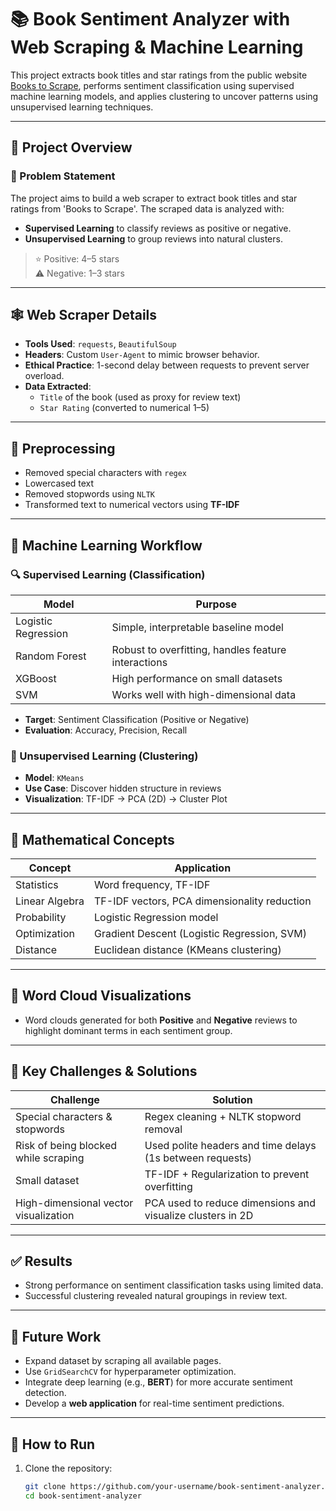 # 📚 Book Sentiment Analyzer with Web Scraping & Machine Learning

This project extracts book titles and star ratings from the public website [Books to Scrape](http://books.toscrape.com), performs sentiment classification using supervised machine learning models, and applies clustering to uncover patterns using unsupervised learning techniques.   

--- 

## 🧠 Project Overview   
    
### 🎯 Problem Statement
The project aims to build a web scraper to extract book titles and star ratings from 'Books to Scrape'. The scraped data is analyzed with:  
- **Supervised Learning** to classify reviews as positive or negative.
- **Unsupervised Learning** to group reviews into natural clusters. 

> ⭐ Positive: 4–5 stars  
> ⚠️ Negative: 1–3 stars

---
  
## 🕸️ Web Scraper Details

- **Tools Used**: `requests`, `BeautifulSoup`
- **Headers**: Custom `User-Agent` to mimic browser behavior.
- **Ethical Practice**: 1-second delay between requests to prevent server overload.
- **Data Extracted**:
  - `Title` of the book (used as proxy for review text)
  - `Star Rating` (converted to numerical 1–5) 

---

## 🧹 Preprocessing

- Removed special characters with `regex`
- Lowercased text
- Removed stopwords using `NLTK`
- Transformed text to numerical vectors using **TF-IDF**

---

## 🤖 Machine Learning Workflow

### 🔍 Supervised Learning (Classification)

| Model                | Purpose                                  |
|---------------------|------------------------------------------|
| Logistic Regression | Simple, interpretable baseline model     |
| Random Forest       | Robust to overfitting, handles feature interactions |
| XGBoost             | High performance on small datasets       |
| SVM                 | Works well with high-dimensional data    |

- **Target**: Sentiment Classification (Positive or Negative)
- **Evaluation**: Accuracy, Precision, Recall

### 🔗 Unsupervised Learning (Clustering)

- **Model**: `KMeans`
- **Use Case**: Discover hidden structure in reviews
- **Visualization**: TF-IDF → PCA (2D) → Cluster Plot

---

## 🧮 Mathematical Concepts

| Concept        | Application                                  |
|----------------|----------------------------------------------|
| Statistics     | Word frequency, TF-IDF                       |
| Linear Algebra | TF-IDF vectors, PCA dimensionality reduction |
| Probability    | Logistic Regression model                    |
| Optimization   | Gradient Descent (Logistic Regression, SVM)  |
| Distance       | Euclidean distance (KMeans clustering)       |

---

## 🌟 Word Cloud Visualizations

- Word clouds generated for both **Positive** and **Negative** reviews to highlight dominant terms in each sentiment group.

---

## 🔧 Key Challenges & Solutions

| Challenge                                | Solution                                                       |
|-----------------------------------------|----------------------------------------------------------------|
| Special characters & stopwords          | Regex cleaning + NLTK stopword removal                         |
| Risk of being blocked while scraping    | Used polite headers and time delays (1s between requests)      |
| Small dataset                           | TF-IDF + Regularization to prevent overfitting                 |
| High-dimensional vector visualization   | PCA used to reduce dimensions and visualize clusters in 2D     |

---

## ✅ Results

- Strong performance on sentiment classification tasks using limited data.
- Successful clustering revealed natural groupings in review text.

---

## 🔮 Future Work

- Expand dataset by scraping all available pages.
- Use `GridSearchCV` for hyperparameter optimization.
- Integrate deep learning (e.g., **BERT**) for more accurate sentiment detection.
- Develop a **web application** for real-time sentiment predictions.

---

## 🚀 How to Run

1. Clone the repository:
   ```bash
   git clone https://github.com/your-username/book-sentiment-analyzer.git
   cd book-sentiment-analyzer
